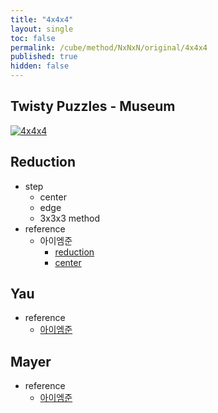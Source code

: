 ```yaml
---
title: "4x4x4"
layout: single
toc: false
permalink: /cube/method/NxNxN/original/4x4x4
published: true
hidden: false
---
```


<head>
  <base target="_blank">
</head>



## Twisty Puzzles - Museum

[![4x4x4](https://twistypuzzles.com/museum/large/00265-01.jpg)](https://twistypuzzles.com/app/museum/museum_showitem.php?pkey=265)



## Reduction

- step
  - center
  - edge
  - 3x3x3 method
- reference
  - 아이엠준
    - [reduction](https://youtu.be/jqSLBR38hUA)
    - [center](https://youtu.be/4ViuGBx14zg)



## Yau

- reference
  - [아이엠준](https://youtu.be/jcEelDhL7KU)



## Mayer

- reference
  - [아이엠준](https://youtu.be/iBbqL0v3naI)
